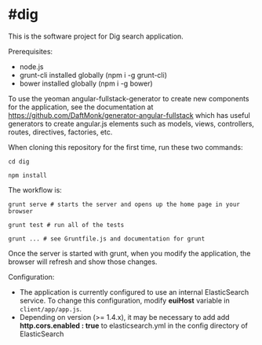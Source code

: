 #dig
=========

This is the software project for Dig search application.

Prerequisites:
- node.js
- grunt-cli installed globally (npm i -g grunt-cli)
- bower installed globally (npm i -g bower)

To use the yeoman angular-fullstack-generator to create new components for
the application, see the documentation at 
https://github.com/DaftMonk/generator-angular-fullstack which has useful generators to
create angular.js elements such as models, views, controllers, routes, 
directives, factories, etc.

When cloning this repository for the first time, run these two commands:

  `cd dig`
  
  `npm install`

The workflow is:
  
  `grunt serve # starts the server and opens up the home page in your browser`

  `grunt test # run all of the tests`

  `grunt ... # see Gruntfile.js and documentation for grunt`

Once the server is started with grunt, when you modify the
application, the browser will refresh and show those changes.



Configuration:
- The application is currently configured to use an internal ElasticSearch service.  To change this configuration, modify **euiHost** variable in `client/app/app.js`.
- Depending on version (>= 1.4.x), it may be necessary to add add **http.cors.enabled : true** to elasticsearch.yml in the config directory of ElasticSearch
